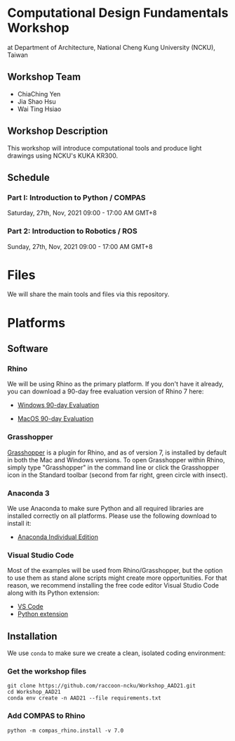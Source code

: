 # Computational Design Fundamentals Workshop

at Department of Architecture, National Cheng Kung University (NCKU), Taiwan


## Workshop Team

* ChiaChing Yen
* Jia Shao Hsu
* Wai Ting Hsiao


## Workshop Description

This workshop will introduce computational tools and produce light drawings using NCKU's KUKA KR300. 

## Schedule

### Part I: Introduction to Python / COMPAS
Saturday, 27th, Nov, 2021
09:00 - 17:00 AM GMT+8


### Part 2: Introduction to Robotics / ROS
Sunday, 27th, Nov, 2021
09:00 - 17:00 AM GMT+8


# Files

We will share the main tools and files via this repository.


# Platforms

## Software

### Rhino

We will be using Rhino as the primary platform. 
If you don't have it already, you can download a 90-day free evaluation version of Rhino 7 here:

* [Windows 90-day Evaluation](https://www.rhino3d.com/download/rhino-for-windows/evaluation)

* [MacOS 90-day Evaluation](https://www.rhino3d.com/download/rhino-for-mac/evaluation)

### Grasshopper

[Grasshopper](https://www.rhino3d.com/features/#grasshopper) is a plugin for Rhino, and as of version 7, is installed by default in both the Mac and Windows versions. To open Grasshopper within Rhino, simply type "Grasshopper" in the command line or click the Grasshopper icon in the Standard toolbar (second from far right, green circle with insect).


### Anaconda 3

We use Anaconda to make sure Python and all required libraries are installed correctly on all platforms. Please use the following download to install it:

* [Anaconda Individual Edition](https://www.anaconda.com/products/individual)

### Visual Studio Code

Most of the examples will be used from Rhino/Grasshopper, but the option to use them as stand alone scripts might create more opportunities. For that reason, we recommend installing the free code editor Visual Studio Code along with its Python extension:

* [VS Code](https://code.visualstudio.com/)
* [Python extension](https://marketplace.visualstudio.com/items?itemName=ms-python.python)



## Installation

We use `conda` to make sure we create a clean, isolated coding environment:

### Get the workshop files

    git clone https://github.com/raccoon-ncku/Workshop_AAD21.git
    cd Workshop_AAD21
    conda env create -n AAD21 --file requirements.txt

### Add COMPAS to Rhino

    python -m compas_rhino.install -v 7.0

